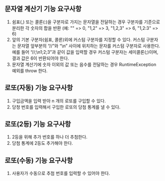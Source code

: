 ## 문자열 계산기 기능 요구사항

1. 쉼표(,) 또는 콜론(:)을 구분자로 가지는 문자열을 전달하는 경우 구분자를 기준으로 분리한 각 숫자의 합을 반환 (예: "" => 0, "1,2" => 3, "1,2,3" => 6, "1,2:3" => 6)
2. 앞의 기본 구분자(쉼표, 콜론)외에 커스텀 구분자를 지정할 수 있다. 커스텀 구분자는 문자열 앞부분의 “//”와 “\n” 사이에 위치하는 문자를 커스텀 구분자로 사용한다. 예를 들어 “//;\n1;2;3”과 같이 값을 입력할 경우 커스텀 구분자는 세미콜론(;)이며, 결과 값은 6이 반환되어야 한다.
3. 문자열 계산기에 숫자 이외의 값 또는 음수를 전달하는 경우 RuntimeException 예외를 throw 한다.

## 로또(자동) 기능 요구사항
1. 구입금액을 입력 받아 n 개의 로또를 구입할 수 있다.
2. 당청 번호를 입력해서 구입한 로또의 당첨 통계를 낼 수 있다.

## 로또(2등) 기능 요구사항
1. 2등을 위해 추가 번호를 하나 더 추첨한다.
2. 당첨 통계에 2등도 추가해야 한다.

## 로또(수동) 기능 요구사항
1. 사용자가 수동으로 추첨 번호를 입력할 수 있어야 한다.
